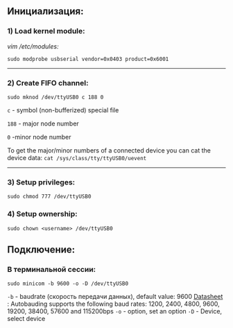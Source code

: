 ## Инициализация:

### 1) Load kernel module:
*vim /etc/modules:*
```
sudo modprobe usbserial vendor=0x0403 product=0x6001
```
---
### 2) Create FIFO channel:
`sudo mknod /dev/ttyUSB0 c 188 0`

`c` - symbol (non-bufferized) special file

`188` - major node number

`0` -minor  node number

To get the major/minor numbers of a connected device you can cat the device data:
`cat /sys/class/tty/ttyUSB0/uevent`

---
###  3) Setup privileges:
`sudo chmod 777 /dev/ttyUSB0`
### 4) Setup ownership:
`sudo chown <username> /dev/ttyUSB0`

## Подключение:

### В терминальной сессии:
`sudo minicom -b 9600 -o -D /dev/ttyUSB0`

`-b` - baudrate (скорость передачи данных), default value: 9600
 [Datasheet](obsidian://open?vault=Mass%20storage&file=PAYWHALE%2FMicrosoft%20Word%20-%20SIM800C_Hardware_Design_V1.02-150427.doc%20-%20SIM800C_Hardware_Design_V1.02.pdf) : Autobauding supports the following baud rates: 1200, 2400, 4800, 9600, 19200, 38400, 57600 and 115200bps
 `-o` - option, set an option
 `-D` - Device, select device
